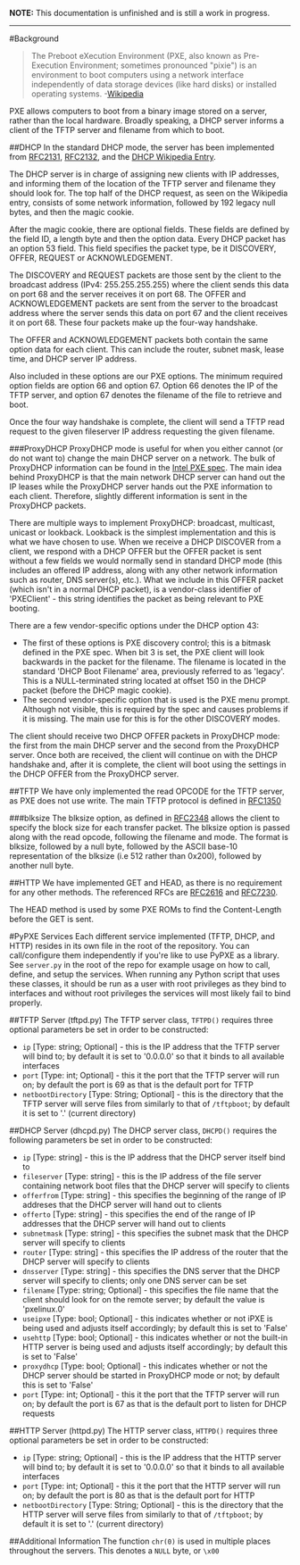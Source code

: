**NOTE:** This documentation is unfinished and is still a work in progress.

---

#Background
>The Preboot eXecution Environment (PXE, also known as Pre-Execution Environment; sometimes pronounced "pixie") is an environment to boot computers using a network interface independently of data storage devices (like hard disks) or installed operating systems. -[Wikipedia](https://en.wikipedia.org/wiki/Preboot_Execution_Environment) 

PXE allows computers to boot from a binary image stored on a server, rather than the local hardware. Broadly speaking, a DHCP server informs a client of the TFTP server and filename from which to boot. 

##DHCP
In the standard DHCP mode, the server has been implemented from [RFC2131](http://www.ietf.org/rfc/rfc2131.txt), [RFC2132](http://www.ietf.org/rfc/rfc2132.txt), and the [DHCP Wikipedia Entry](https://en.wikipedia.org/wiki/Dynamic_Host_Configuration_Protocol).  

The DHCP server is in charge of assigning new clients with IP addresses, and informing them of the location of the TFTP server and filename they should look for. The top half of the DHCP request, as seen on the Wikipedia entry, consists of some network information, followed by 192 legacy null bytes, and then the magic cookie.  

After the magic cookie, there are optional fields. These fields are defined by the field ID, a length byte and then the option data. Every DHCP packet has an option 53 field. This field specifies the packet type, be it DISCOVERY, OFFER, REQUEST or ACKNOWLEDGEMENT.  

The DISCOVERY and REQUEST packets are those sent by the client to the broadcast address (IPv4: 255.255.255.255) where the client sends this data on port 68 and the server receives it on port 68. The OFFER and ACKNOWLEDGEMENT packets are sent from the server to the broadcast address where the server sends this data on port 67 and the client receives it on port 68. These four packets make up the four-way handshake.  

The OFFER and ACKNOWLEDGEMENT packets both contain the same option data for each client. This can include the router, subnet mask, lease time, and DHCP server IP address.

Also included in these options are our PXE options. The minimum required option fields are option 66 and option 67. Option 66 denotes the IP of the TFTP server, and option 67 denotes the filename of the file to retrieve and boot.  

Once the four way handshake is complete, the client will send a TFTP read request to the given fileserver IP address requesting the given filename.

###ProxyDHCP
ProxyDHCP mode is useful for when you either cannot (or do not want to) change the main DHCP server on a network. The bulk of ProxyDHCP information can be found in the [Intel PXE spec](http://www.pix.net/software/pxeboot/archive/pxespec.pdf). The main idea behind ProxyDHCP is that the main network DHCP server can hand out the IP leases while the ProxyDHCP server hands out the PXE information to each client. Therefore, slightly different information is sent in the ProxyDHCP packets.

There are multiple ways to implement ProxyDHCP: broadcast, multicast, unicast or lookback. Lookback is the simplest implementation and this is what we have chosen to use. When we receive a DHCP DISCOVER from a client, we respond with a DHCP OFFER but the OFFER packet is sent without a few fields we would normally send in standard DHCP mode (this includes an offered IP address, along with any other network information such as router, DNS server(s), etc.). What we include in this OFFER packet (which isn't in a normal DHCP packet), is a vendor-class identifier of 'PXEClient' - this string identifies the packet as being relevant to PXE booting.

There are a few vendor-specific options under the DHCP option 43:
* The first of these options is PXE discovery control; this is a bitmask defined in the PXE spec. When bit 3 is set, the PXE client will look backwards in the packet for the filename. The filename is located in the standard 'DHCP Boot Filename' area, previously referred to as 'legacy'. This is a NULL-terminated string located at offset 150 in the DHCP packet (before the DHCP magic cookie).
* The second vendor-specific option that is used is the PXE menu prompt. Although not visible, this is required by the spec and causes problems if it is missing. The main use for this is for the other DISCOVERY modes.  

The client should receive two DHCP OFFER packets in ProxyDHCP mode: the first from the main DHCP server and the second from the ProxyDHCP server. Once both are received, the client will continue on with the DHCP handshake and, after it is complete, the client will boot using the settings in the DHCP OFFER from the ProxyDHCP server.

##TFTP
We have only implemented the read OPCODE for the TFTP server, as PXE does not use write. The main TFTP protocol is defined in [RFC1350](http://www.ietf.org/rfc/rfc1350.txt)

###blksize
The blksize option, as defined in [RFC2348](http://www.ietf.org/rfc/rfc2348.txt) allows the client to specify the block size for each transfer packet. The blksize option is passed along with the read opcode, following the filename and mode. The format is blksize, followed by a null byte, followed by the ASCII base-10 representation of the blksize (i.e 512 rather than 0x200), followed by another null byte.

##HTTP
We have implemented GET and HEAD, as there is no requirement for any other methods. The referenced RFCs are [RFC2616](http://www.ietf.org/rfc/rfc2616.txt) and [RFC7230](http://www.ietf.org/rfc/rfc7230.txt).  

The HEAD method is used by some PXE ROMs to find the Content-Length before the GET is sent.

#PyPXE Services
Each different service implemented (TFTP, DHCP, and HTTP) resides in its own file in the root of the repository. You can call/configure them independently if you're like to use PyPXE as a library. See ```server.py``` in the root of the repo for example usage on how to call, define, and setup the services. When running any Python script that uses these classes, it should be run as a user with root privileges as they bind to interfaces and without root privileges the services will most likely fail to bind properly.

##TFTP Server (tftpd.py)
The TFTP server class, ```TFTPD()``` requires three optional parameters be set in order to be constructed:
* ```ip``` [Type: string; Optional] - this is the IP address that the TFTP server will bind to; by default it is set to '0.0.0.0' so that it binds to all available interfaces
* ```port``` [Type: int; Optional] - this it the port that the TFTP server will run on; by default the port is 69 as that is the default port for TFTP
* ```netbootDirectory``` [Type: String; Optional] - this is the directory that the TFTP server will serve files from similarly to that of ```/tftpboot```; by default it is set to '.' (current directory)

##DHCP Server (dhcpd.py)
The DHCP server class, ```DHCPD()``` requires the following parameters be set in order to be constructed:
* ```ip``` [Type: string] - this is the IP address that the DHCP server itself bind to
* ```fileserver``` [Type: string] - this is the IP address of the file server containing network boot files that the DHCP server will specify to clients
* ```offerfrom``` [Type: string] -  this specifies the beginning of the range of IP addreses that the DHCP server will hand out to clients
* ```offerto``` [Type: string] - this specifies the end of the range of IP addresses that the DHCP server will hand out to clients
* ```subnetmask``` [Type: string] - this specifies the subnet mask that the DHCP server will specify to clients
* ```router``` [Type: string] - this specifies the IP address of the router that the DHCP server will specify to clients
* ```dnsserver``` [Type: string] - this specifies the DNS server that the DHCP server will specify to clients; only one DNS server can be set
* ```filename``` [Type: string; Optional] - this specifies the file name that the client should look for on the remote server; by default the value is 'pxelinux.0'
* ```useipxe``` [Type: bool; Optional] - this indicates whether or not iPXE is being used and adjusts itself accordingly; by default this is set to 'False'
* ```usehttp``` [Type: bool; Optional] - this indicates whether or not the built-in HTTP server is being used and adjusts itself accordingly; by default this is set to 'False'
* ```proxydhcp``` [Type: bool; Optional] - this indicates whether or not the DHCP server should be started in ProxyDHCP mode or not; by default this is set to 'False'
* ```port``` [Type: int; Optional] - this it the port that the TFTP server will run on; by default the port is 67 as that is the default port to listen for DHCP requests

##HTTP Server (httpd.py)
The HTTP server class, ```HTTPD()``` requires three optional parameters be set in order to be constructed:
* ```ip``` [Type: string; Optional] - this is the IP address that the HTTP server will bind to; by default it is set to '0.0.0.0' so that it binds to all available interfaces
* ```port``` [Type: int; Optional] - this it the port that the HTTP server will run on; by default the port is 80 as that is the default port for HTTP
* ```netbootDirectory``` [Type: String; Optional] - this is the directory that the HTTP server will serve files from similarly to that of ```/tftpboot```; by default it is set to '.' (current directory)

##Additional Information
The function ```chr(0)``` is used in multiple places throughout the servers. This denotes a ```NULL``` byte, or ```\x00```
